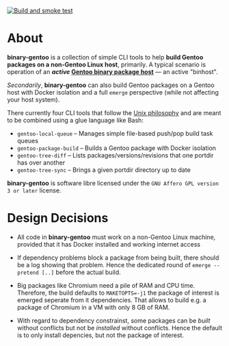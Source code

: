 [![Build and smoke test](https://github.com/hartwork/binary-gentoo/actions/workflows/smoke_test.yml/badge.svg)](https://github.com/hartwork/binary-gentoo/actions/workflows/smoke_test.yml)

# About

**binary-gentoo**
is a collection of
simple
CLI tools
to help **build Gentoo packages on a non-Gentoo Linux host**, primarily.
A typical scenario is operation of an
**_active_ [Gentoo binary package host](https://wiki.gentoo.org/wiki/Binary_package_guide#Setting_up_a_binary_package_host)**
 — an active "binhost".

*Secondarily*, **binary-gentoo** can also build Gentoo packages on a Gentoo host
with Docker isolation and a full `emerge` perspective
(while not affecting your host system).

There currently four CLI tools
that follow the [Unix philosophy](https://en.wikipedia.org/wiki/Unix_philosophy)
and are meant to be combined using a glue language like Bash:

- `gentoo-local-queue` – Manages simple file-based push/pop build task queues
- `gentoo-package-build` – Builds a Gentoo package with Docker isolation
- `gentoo-tree-diff` – Lists packages/versions/revisions that one portdir has over another
- `gentoo-tree-sync` – Brings a given portdir directory up to date

**binary-gentoo**
is software libre licensed under the `GNU Affero GPL version 3 or later` license.


# Design Decisions

- All code in **binary-gentoo** must work on a non-Gentoo Linux machine,
  provided that it has Docker installed and working internet access

- If dependency problems block a package from being built,
  there should be a log showing that problem.
  Hence the dedicated round of `emerge --pretend [..]` before the actual build.

- Big packages like Chromium need a pile of RAM and CPU time.
  Therefore, the build defaults to `MAKETOPTS=-j1`
  the package of interest is emerged seperate from it dependencies.
  That allows to build e.g. a package of Chromium in a VM with only 8 GB of RAM.

- With regard to dependency constrainst,
  some packages can be *built* without conflicts but not be *installed* without conflicts.
  Hence the default is to only install depencies, but not the package of interest.
